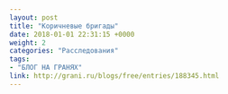 ```yaml
---
layout: post
title: "Коричневые бригады"
date: 2018-01-01 22:31:15 +0000
weight: 2
categories: "Расследования"
tags:
- "БЛОГ НА ГРАНЯХ"
link: http://grani.ru/blogs/free/entries/188345.html
---
```

